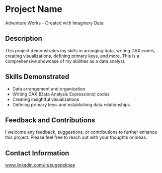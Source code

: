 # Project Name

Adventure Works - Created with Imaginary Data

## Description

This project demonstrates my skills in arranging data, writing DAX codes, creating visualizations, defining primary keys, and more. This is a comprehensive showcase of my abilities as a data analyst.

## Skills Demonstrated

- Data arrangement and organization
- Writing DAX (Data Analysis Expressions) codes
- Creating insightful visualizations
- Defining primary keys and establishing data relationships




## Feedback and Contributions

I welcome any feedback, suggestions, or contributions to further enhance this project. Please feel free to reach out with your thoughts or ideas.

## Contact Information

www.linkedin.com/in/eugenekpee


